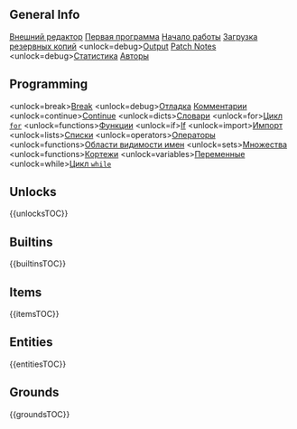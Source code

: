 ## General Info
[Внешний редактор](docs/external_editor.md)      [Первая программа](docs/first_program.md)      [Начало работы](docs/getting_started.md)      [Загрузка резервных копий](docs/backup.md)      <unlock=debug>[Output](docs/output.md)      </unlock>[Patch Notes](docs/patchnotes.md)      <unlock=debug>[Статистика](docs/stats.md)      </unlock>      [Авторы](docs/credits.md)

## Programming
<unlock=break>[Break](docs/scripting/break.md)      </unlock><unlock=debug>[Отладка](docs/scripting/debug.md)      </unlock>[Комментарии](docs/scripting/comments.md)      <unlock=continue>[Continue](docs/scripting/continue.md)      </unlock><unlock=dicts>[Словари](docs/scripting/dicts.md)      </unlock><unlock=for>[Цикл `for`](docs/scripting/for.md)      </unlock><unlock=functions>[Функции](docs/scripting/functions.md)      </unlock><unlock=if>[If](docs/scripting/if.md)      </unlock><unlock=import>[Импорт](docs/scripting/import.md)      </unlock><unlock=lists>[Списки](docs/scripting/lists.md)      </unlock><unlock=operators>[Операторы](docs/scripting/operators.md)      </unlock><unlock=functions>[Области видимости имен](docs/scripting/scopes.md)      </unlock><unlock=sets>[Множества](docs/scripting/sets.md)      </unlock><unlock=functions>[Кортежи](docs/scripting/tuples.md)      </unlock><unlock=variables>[Переменные](docs/scripting/variables.md)      </unlock><unlock=while>[Цикл `while`](docs/scripting/while.md)      </unlock>

## Unlocks
{{unlocksTOC}}

## Builtins
{{builtinsTOC}}

## Items
{{itemsTOC}}

## Entities
{{entitiesTOC}}

## Grounds
{{groundsTOC}}